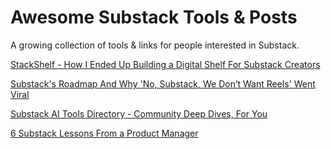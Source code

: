 # Awesome Substack Tools & Posts
A growing collection of tools & links for people interested in Substack.

[StackShelf - How I Ended Up Building a Digital Shelf For Substack Creators
](https://karozieminski.substack.com/p/how-i-ended-up-building-a-digital)

[Substack's Roadmap And Why 'No, Substack, We Don’t Want Reels' Went Viral](https://karozieminski.substack.com/p/substacks-product-roadmap-why-no)

[Substack AI Tools Directory - Community Deep Dives, For You](https://karozieminski.substack.com/p/big-launch-ai-tools-directory-deep)

[6 Substack Lessons From a Product Manager](https://karozieminski.substack.com/p/6-lessons-from-starting-on-substack)
